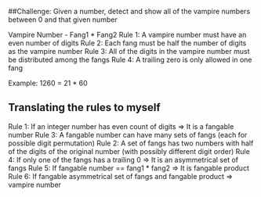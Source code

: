 ##Challenge:
Given a number, detect and show all of the vampire numbers between 0 and that given number

Vampire Number - Fang1 * Fang2
Rule 1: A vampire number must have an even number of digits
Rule 2: Each fang must be half the number of digits as the vampire number
Rule 3: All of the digits in the vampire number must be distributed among the fangs
Rule 4: A trailing zero is only allowed in one fang

Example: 1260 = 21 * 60


## Translating the rules to myself
Rule 1: If an integer number has even count of digits => It is a fangable number
Rule 3: A fangable number can have many sets of fangs (each for possible digit permutation)
Rule 2: A set of fangs has two numbers with half of the digits of the original number (with possibly different digit order) 
Rule 4: If only one of the fangs has a trailing 0 => It is an asymmetrical set of fangs
Rule 5: If fangable number == fang1 * fang2 => It is fangable product
Rule 6: If fangable asymmetrical set of fangs and fangable product => vampire number